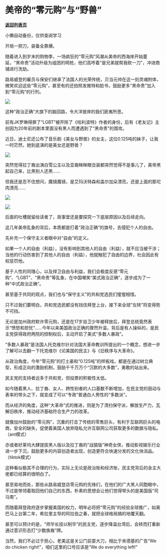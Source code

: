 # 美帝的“零元购”与“野兽”

[**返回列表页**](/gzh/政事堂2019)

小懒自动备份，仅供查阅学习

开局一把刀，装备全靠爆。

  

随着进入到岁末的购物季，一场疯狂的“零元购”风潮从美帝的西海岸开始蔓延，“黑命贵”活动升级为组团的明抢，他们高呼着“是兄弟就帮我砍一刀”，冲进商铺进行洗劫。

  

路易威登的雇员与保安们继承了法国人的光荣传统，贝当元帅在这一刻灵魂附体，微笑欢迎这些“零元购”，甚至有的还拍照发推特和脸书，鼓励更多“黑命贵”加入到“零元购”的行列。

  

![](https://mmbiz.qpic.cn/mmbiz_jpg/rxhS23yu8cNkqkHq55MnTOkicDGUmT5TcTunRKIJfwSVmvkEq6WLdbZZkGJkytWMx53UT7aUcdR0Mc8J7dBhgdw/640?wx_fmt=jpeg)

  

这种“政治正确”大旗下的脑回路，令大洋彼岸的我们匪夷所思。

  

前有JK罗琳得罪了“LGBT”被开除了《哈利波特》作者的身份，后有《老友记》主创因为20年前的剧本里面没有黑人而遭遇到了“黑命贵”的围攻。

  

近日，迪士尼还公布了音乐剧《美女与野兽》的女主，这位0.125吨的妹子，让我一时茫然，她到底演的是美女还是野兽？

  

![](https://mmbiz.qpic.cn/mmbiz_jpg/rxhS23yu8cNkqkHq55MnTOkicDGUmT5TczWjvaFvjIyich15icMSkRlbQckBia1vftCXVY1SSgHfStZ5cSZF6GtLdQ/640?wx_fmt=jpeg)

  

突然觉得拉丁裔出演白雪公主以及亚裔眯眯眼丑装都突然觉得不是事儿了，美帝黑起自己来，比黑别人还黑......  

  

但我还是忍不住想问，魔镜魔镜，是艾玛沃特森和盖尔加朵漂亮，还是上面的那坨肉漂亮......

  

![](https://mmbiz.qpic.cn/mmbiz_jpg/rxhS23yu8cNkqkHq55MnTOkicDGUmT5Tcxypt96ePLC4GyNZtTBhmA1NR58NCN0mco2Ua3S9MpJZRK7e2Ery5rg/640?wx_fmt=jpeg)

![](https://mmbiz.qpic.cn/mmbiz_png/rxhS23yu8cNkqkHq55MnTOkicDGUmT5Tc0coiafOKwUxfH6uvichTMa0Ab3yAT2t0zhgaF3MVeBIBGBCS0qgd3haw/640?wx_fmt=png)

  

  

后面的吐槽就留给读者了，政事堂还是要探究一下底层原因以及后续走向。

  

这几年美帝乱象的背后，本质都是打着“政治正确”的旗号，去侵犯个人的自由。

  

先补充一个保守主义者眼中对“自由”的定义。  

  

如果一个人的自由（利益），没有影响到其他人的自由（利益），就不应当被干涉；当他的行动伤害到了其他人的自由（利益），他就触犯了自由的边界，社会因此有权惩罚他。

  

基于人性的同理心，以及捍卫自由与利益，我们会极度反感“零元购”、“LGBT”、“黑命贵”等乱象，在中国嘲笑“美式政治正确”，逐步成为了一种“中式政治正确”。

  

甚至基于共同的观点，我们也与“保守主义”的共和党选民们惺惺相惜。

  

只不过我们要明白，共和党选民都没有挡住拜登上台，接下来全球“左转”将变得势不可挡。  

  

无论是加州政府默许零元购，还是在17岁自卫少年被释放后，拜登总统竟然表示“愤怒和担忧”......今年以来美国政治正确的骤然升温，背后是有人操纵的，是民主党获得政府两院的控制权后，主动开启了美式“多数人暴政”。

  

“多数人暴政”是法国人托克维尔针对法国大革命教训所提出的一个概念，想进一步了解可以去翻一下托克维尔《论美国的民主》与《旧秩序与大革命》。

  

从政治角度，今年“零元购”的打土豪和“0.125吨”的样板戏，都是在通过树立典型，形成正向的激励机制，鼓励千千万万个“沉默的大多数”，勇敢的站出来。

  

民主党的支持者远多于共和党，但投票的积极性太低。

  

如今随着黑人、拉丁裔、女人、跨性别者的人口基数不断增加，在民主党的鼓动与表率的带头之下，就变成了可以“专政”普通白人男性的“多数派”。

  

而从经济的角度，这种“大革命”式的推进，则是为了清扫保守派，解放生产力，瓦解旧秩序，推动经济基础符合生产力的改革。

  

就像加州鼓励的“零元购”，沉重的打击了传统的零售巨头，有利于互联网巨头的电商，安全的缺失，促使着美国人放弃隐私允许互联网公司获取更多的数据与隐私。（ant模式）

  

亦或者好莱坞大肆提拔黑人版以及拉丁裔的“战狼版”神奇女侠，推动影视娱乐行业进一步下沉，鼓励更多的内容创造者出现，创造更符合快速分发的文化快消品。（tiktok模式）  

  

这种看似极其不合理的行为，实际上无论是政治账和经济账，民主党背后的金主大佬都已经算的很明白了。  

  

甚至易地而处，那些从路易威登店零元购的先锋们，在他们的广大黑人同胞眼中，不过是带领着取回他们自己的东西，朴素的思想会让他们觉得带头的是美国版“司马南”。

  

而随着拜登政府逐步掌握美国的权力，明年必将把“零元购”的经验全球推广，如奥巴马上台第二年，希拉里主导的阿拉伯之春，就把全球格局搞的地覆天翻。

  

甚至可以预计的是，“师华长技以制华”的民主党，逐步降温台湾后，会转而打重新通过意识形态打“少数族裔”牌。  

  

当然，我们不必过于担心，老美这是关公门前耍大刀，相比于肯德基的广告“We do chicken right!”，咱们这里的口号应该是“We do
everything left!”  

  

